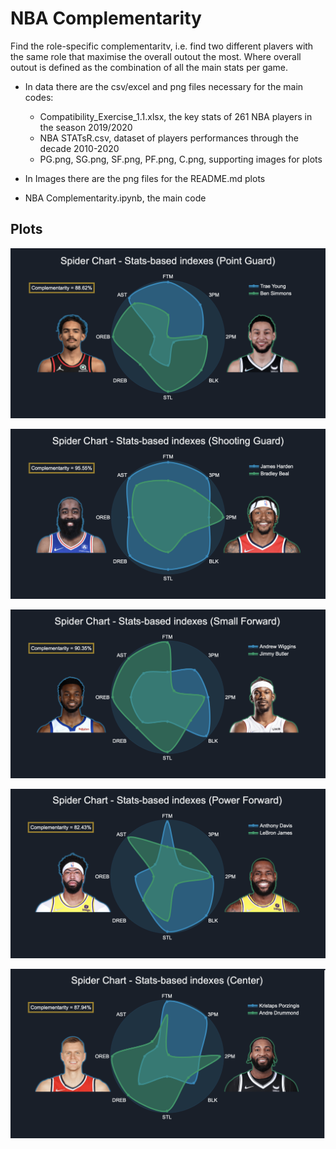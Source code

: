 # NBA Complementarity

Find the role-specific complementaritv, i.e. find two different plavers with the same role that maximise the overall
outout the most. Where overall outout is defined as the combination of all the main stats per game.

- In data there are the csv/excel and png files necessary for the main codes:

  - Compatibility_Exercise_1.1.xlsx, the key stats of 261 NBA players in the season 2019/2020
  - NBA STATsR.csv, dataset of players performances through the decade 2010-2020
  - PG.png, SG.png, SF.png, PF.png, C.png, supporting images for plots

- In Images there are the png files for the README.md plots
 
- NBA Complementarity.ipynb, the main code

## Plots

![](images/PG_Complementarity.png)

![](images/SG_Complementarity.png)

![](images/SF_Complementarity.png)

![](images/PF_Complementarity.png)

![](images/C_Complementarity.png)
